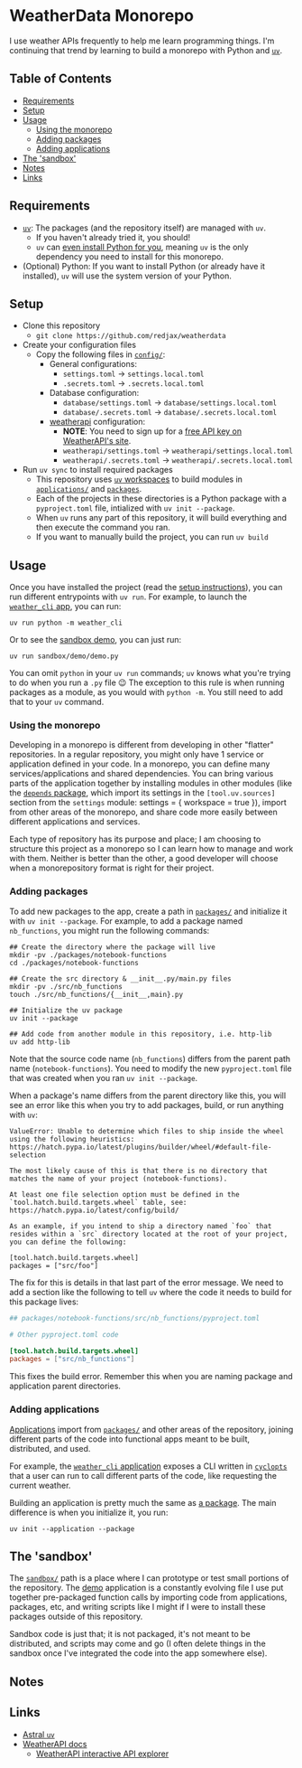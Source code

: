 # WeatherData Monorepo <!-- omit in toc -->

I use weather APIs frequently to help me learn programming things. I'm continuing that trend by learning to build a monorepo with Python and [`uv`](https://docs.astral.sh/uv).

## Table of Contents <!-- omit in toc -->

- [Requirements](#requirements)
- [Setup](#setup)
- [Usage](#usage)
  - [Using the monorepo](#using-the-monorepo)
  - [Adding packages](#adding-packages)
  - [Adding applications](#adding-applications)
- [The 'sandbox'](#the-sandbox)
- [Notes](#notes)
- [Links](#links)

## Requirements

- [`uv`](https://docs.astral.sh/uv): The packages (and the repository itself) are managed with `uv`.
  - If you haven't already tried it, you should!
  - `uv` can [even install Python for you](), meaning `uv` is the only dependency you need to install for this monorepo.
- (Optional) Python: If you want to install Python (or already have it installed), `uv` will use the system version of your Python.

## Setup

- Clone this repository
  - `git clone https://github.com/redjax/weatherdata`
- Create your configuration files
  - Copy the following files in [`config/`](./config):
    - General configurations:
      - `settings.toml` -> `settings.local.toml`
      - `.secrets.toml` -> `.secrets.local.toml`
    - Database configuration:
      - `database/settings.toml` -> `database/settings.local.toml`
      - `database/.secrets.toml` -> `database/.secrets.local.toml`
    - [weatherapi](https://www.weatherapi.com/) configuration:
      - **NOTE**: You need to sign up for a [free API key on WeatherAPI's site](https://www.weatherapi.com/signup.aspx).
      - `weatherapi/settings.toml` -> `weatherapi/settings.local.toml`
      - `weatherapi/.secrets.toml` -> `weatherapi/.secrets.local.toml`
- Run `uv sync` to install required packages
  - This repository uses [`uv` workspaces](https://docs.astral.sh/uv/concepts/projects/workspaces/) to build modules in [`applications/`](./applications) and [`packages`](./packages).
  - Each of the projects in these directories is a Python package with a `pyproject.toml` file, intialized with `uv init --package`.
  - When `uv` runs any part of this repository, it will build everything and then execute the command you ran.
  - If you want to manually build the project, you can run `uv build`

## Usage

Once you have installed the project (read the [setup instructions](#setup)), you can run different entrypoints with `uv run`. For example, to launch the [`weather_cli` app](./applications/cli/), you can run:

```shell
uv run python -m weather_cli
```

Or to see the [sandbox demo](./sandbox/demo/demo.py), you can just run:

```shell
uv run sandbox/demo/demo.py
```

You can omit `python` in your `uv run` commands; `uv` knows what you're trying to do when you run a `.py` file 😉 The exception to this rule is when running packages as a module, as you would with `python -m`. You still need to add that to your `uv` command.

### Using the monorepo

Developing in a monorepo is different from developing in other "flatter" repositories. In a regular repository, you might only have 1 service or application defined in your code. In a monorepo, you can define many services/applications and shared dependencies. You can bring various parts of the application together by installing modules in other modules (like the [`depends` package](./packages/depends/pyproject.toml), which import its settings in the `[tool.uv.sources]` section from the `settings` module: settings = { workspace = true }), import from other areas of the monorepo, and share code more easily between different applications and services.

Each type of repository has its purpose and place; I am choosing to structure this project as a monorepo so I can learn how to manage and work with them. Neither is better than the other, a good developer will choose when a monorepository format is right for their project.

### Adding packages

To add new packages to the app, create a path in [`packages/`](./packages) and initialize it with `uv init --package`. For example, to add a package named `nb_functions`, you might run the following commands:

```shell
## Create the directory where the package will live
mkdir -pv ./packages/notebook-functions
cd ./packages/notebook-functions

## Create the src directory & __init__.py/main.py files
mkdir -pv ./src/nb_functions
touch ./src/nb_functions/{__init__,main}.py

## Initialize the uv package
uv init --package

## Add code from another module in this repository, i.e. http-lib
uv add http-lib
```

Note that the source code name (`nb_functions`) differs from the parent path name (`notebook-functions`). You need to modify the new `pyproject.toml` file that was created when you ran `uv init --package`.

When a package's name differs from the parent directory like this, you will see an error like this when you try to add packages, build, or run anything with `uv`:

```
ValueError: Unable to determine which files to ship inside the wheel using the following heuristics: https://hatch.pypa.io/latest/plugins/builder/wheel/#default-file-selection

The most likely cause of this is that there is no directory that matches the name of your project (notebook-functions).

At least one file selection option must be defined in the `tool.hatch.build.targets.wheel` table, see: https://hatch.pypa.io/latest/config/build/

As an example, if you intend to ship a directory named `foo` that resides within a `src` directory located at the root of your project, you can define the following:

[tool.hatch.build.targets.wheel]
packages = ["src/foo"]
```

The fix for this is details in that last part of the error message. We need to add a section like the following to tell `uv` where the code it needs to build for this package lives:

```toml
## packages/notebook-functions/src/nb_functions/pyproject.toml

# Other pyproject.toml code

[tool.hatch.build.targets.wheel]
packages = ["src/nb_functions"]

```

This fixes the build error. Remember this when you are naming package and application parent directories.

### Adding applications

[Applications](./applications/) import from [`packages/`](./packages/) and other areas of the repository, joining different parts of the code into functional apps meant to be built, distributed, and used.

For example, the [`weather_cli` application](./applications/cli) exposes a CLI written in [`cyclopts`](cyclopts.readthedocs.io/) that a user can run to call different parts of the code, like requesting the current weather.

Building an application is pretty much the same as [a package](#adding-packages). The main difference is when you initialize it, you run:

```shell
uv init --application --package
```

## The 'sandbox'

The [`sandbox/`](./sandbox/) path is a place where I can prototype or test small portions of the repository. The [demo](./sandbox/demo/) application is a constantly evolving file I use put together pre-packaged function calls by importing code from applications, packages, etc, and writing scripts like I might if I were to install these packages outside of this repository.

Sandbox code is just that; it is not packaged, it's not meant to be distributed, and scripts may come and go (I often delete things in the sandbox once I've integrated the code into the app somewhere else).

## Notes

## Links

- [Astral `uv`](https://docs.astral.sh/uv)
- [WeatherAPI docs](https://www.weatherapi.com/docs/)
  - [WeatherAPI interactive API explorer](https://www.weatherapi.com/api-explorer.aspx)
